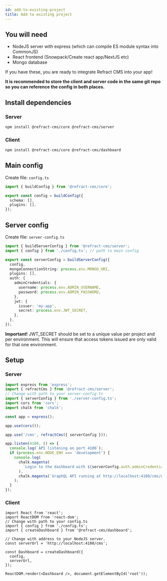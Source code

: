 ```yaml
---
id: add-to-existing-project
title: Add to existing project
---
```


## You will need

- NodeJS server with express (which can compile ES module syntax into CommonJS)
- React frontend (Snowpack/Create react app/NextJS etc)
- Mongo database

If you have these, you are ready to integrate Refract CMS into your app!

**It is recommended to store the client and server code in the same git repo so you can reference the config in both places.**

## Install dependencies

### Server

```bash
npm install @refract-cms/core @refract-cms/server
```

### Client

```bash
npm install @refract-cms/core @refract-cms/dashboard
```

## Main config

Create file: `config.ts`

```ts
import { buildConfig } from '@refract-cms/core';

export const config = buildConfig({
  schema: [],
  plugins: [],
});
```

## Server config

Create file: `server-config.ts`

```ts
import { buildServerConfig } from '@refract-cms/server';
import { config } from './config.ts'; // path to main config

export const serverConfig = buildServerConfig({
  config,
  mongoConnectionString: process.env.MONGO_URI,
  plugins: [],
  auth: {
    adminCredentials: {
      username: process.env.ADMIN_USERNAME,
      password: process.env.ADMIN_PASSWORD,
    },
    jwt: {
      issuer: 'my-app',
      secret: process.env.JWT_SECRET,
    },
  },
});
```

**Important!** JWT_SECRET should be set to a unique value per project and per environment. This will ensure that access tokens issued are only valid for that one environment.

## Setup

### Server

```ts
import express from 'express';
import { refractCms } from '@refract-cms/server';
// Change with path to your server-config.ts
import { serverConfig } from './server-config.ts';
import cors from 'cors';
import chalk from 'chalk';

const app = express();

app.use(cors());

app.use('/cms', refractCms({ serverConfig }));

app.listen(4100, () => {
  console.log(`API listening on port 4100`);
  if (process.env.NODE_ENV === 'development') {
    console.log(
      chalk.magenta(
        `Login to the dashboard with ${serverConfig.auth.adminCredentials.username} / ${serverConfig.auth.adminCredentials.password}`
      ),
      chalk.magenta(`GraphQL API running at http://localhost:4100/cms/graphql`)
    );
  }
});
```

### Client

```tsx
import React from 'react';
import ReactDOM from 'react-dom';
// Change with path to your config.ts
import { config } from './config.ts';
import { createDashboard } from '@refract-cms/dashboard';

// Change with address to your NodeJS server.
const serverUrl = 'http://localhost:4100/cms';

const Dashboard = createDashboard({
  config,
  serverUrl,
});

ReactDOM.render(<Dashboard />, document.getElementById('root'));
```

